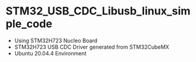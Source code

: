 # STM32_USB_CDC_Libusb_linux_simple_code

* Using STM32H723 Nucleo Board
* STM32H723 USB CDC Driver generated from STM32CubeMX
* Ubuntu 20.04.4 Environment

